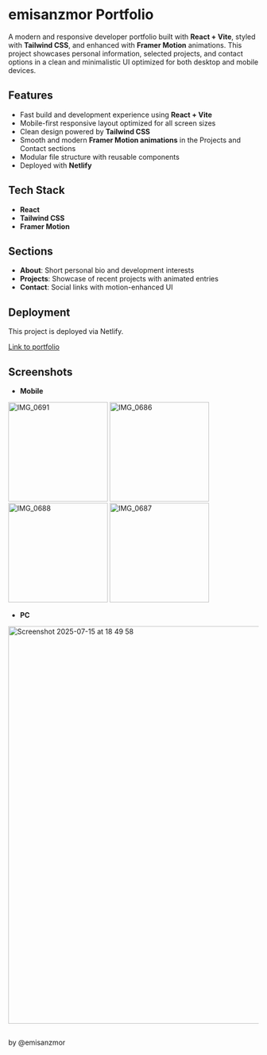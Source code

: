 # emisanzmor Portfolio

A modern and responsive developer portfolio built with **React + Vite**, styled with **Tailwind CSS**, and enhanced with **Framer Motion** animations. This project showcases personal information, selected projects, and contact options in a clean and minimalistic UI optimized for both desktop and mobile devices.

## Features

* Fast build and development experience using **React + Vite**
* Mobile-first responsive layout optimized for all screen sizes
* Clean design powered by **Tailwind CSS**
* Smooth and modern **Framer Motion animations** in the Projects and Contact sections
* Modular file structure with reusable components
* Deployed with **Netlify**

## Tech Stack

* **React**
* **Tailwind CSS**
* **Framer Motion**

## Sections

* **About**: Short personal bio and development interests
* **Projects**: Showcase of recent projects with animated entries
* **Contact**: Social links with motion-enhanced UI

## Deployment

This project is deployed via Netlify.

[Link to portfolio](https://emisanzmor-portfolio.netlify.app)

## Screenshots

* **Mobile**
  
<img width="200" alt="IMG_0691" src="https://github.com/user-attachments/assets/0bbf793f-8232-4d5d-b170-36d90006af4f" />
<img width="200" alt="IMG_0686" src="https://github.com/user-attachments/assets/c27c6d14-8ab1-42aa-81de-195683d5bc60" />
<img width="200" alt="IMG_0688" src="https://github.com/user-attachments/assets/b0c09225-d8aa-4af2-a902-b93bb90e7d7d" />
<img width="200" alt="IMG_0687" src="https://github.com/user-attachments/assets/23051109-5437-4447-be22-cf4b8ddf064e" />

* **PC**

<img width="800" alt="Screenshot 2025-07-15 at 18 49 58" src="https://github.com/user-attachments/assets/fa3bfb4f-0568-47eb-972c-6cf3a4da5517" />



##

by @emisanzmor 
